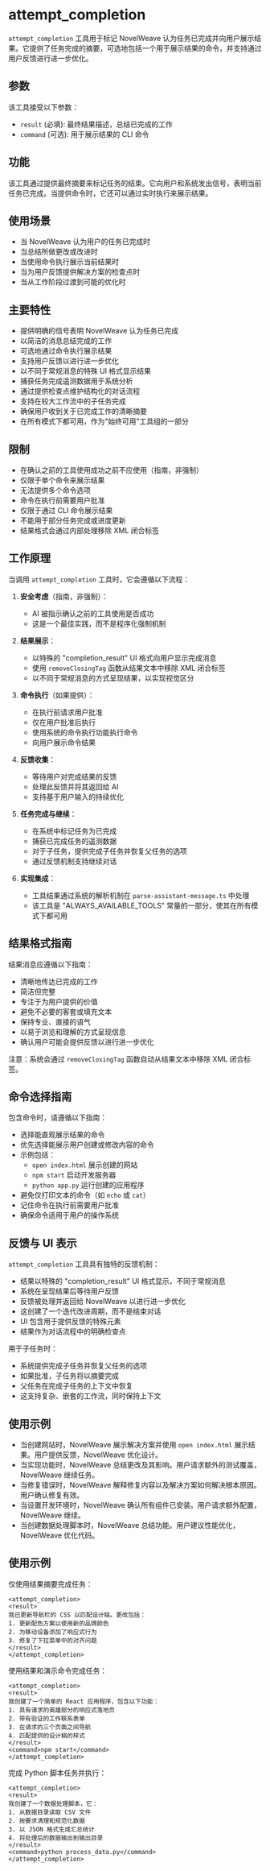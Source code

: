 # attempt_completion

`attempt_completion` 工具用于标记 NovelWeave 认为任务已完成并向用户展示结果。它提供了任务完成的摘要，可选地包括一个用于展示结果的命令，并支持通过用户反馈进行进一步优化。

## 参数

该工具接受以下参数：

- `result` (必填): 最终结果描述，总结已完成的工作
- `command` (可选): 用于展示结果的 CLI 命令

## 功能

该工具通过提供最终摘要来标记任务的结束。它向用户和系统发出信号，表明当前任务已完成。当提供命令时，它还可以通过实时执行来展示结果。

## 使用场景

- 当 NovelWeave 认为用户的任务已完成时
- 当总结所做更改或改进时
- 当使用命令执行展示当前结果时
- 当为用户反馈提供解决方案的检查点时
- 当从工作阶段过渡到可能的优化时

## 主要特性

- 提供明确的信号表明 NovelWeave 认为任务已完成
- 以简洁的消息总结完成的工作
- 可选地通过命令执行展示结果
- 支持用户反馈以进行进一步优化
- 以不同于常规消息的特殊 UI 格式显示结果
- 捕获任务完成遥测数据用于系统分析
- 通过提供检查点维护结构化的对话流程
- 支持在较大工作流中的子任务完成
- 确保用户收到关于已完成工作的清晰摘要
- 在所有模式下都可用，作为"始终可用"工具组的一部分

## 限制

- 在确认之前的工具使用成功之前不应使用（指南，非强制）
- 仅限于单个命令来展示结果
- 无法提供多个命令选项
- 命令在执行前需要用户批准
- 仅限于通过 CLI 命令展示结果
- 不能用于部分任务完成或进度更新
- 结果格式会通过内部处理移除 XML 闭合标签

## 工作原理

当调用 `attempt_completion` 工具时，它会遵循以下流程：

1. **安全考虑**（指南，非强制）：

    - AI 被指示确认之前的工具使用是否成功
    - 这是一个最佳实践，而不是程序化强制机制

2. **结果展示**：

    - 以特殊的 "completion_result" UI 格式向用户显示完成消息
    - 使用 `removeClosingTag` 函数从结果文本中移除 XML 闭合标签
    - 以不同于常规消息的方式呈现结果，以实现视觉区分

3. **命令执行**（如果提供）：

    - 在执行前请求用户批准
    - 仅在用户批准后执行
    - 使用系统的命令执行功能执行命令
    - 向用户展示命令结果

4. **反馈收集**：

    - 等待用户对完成结果的反馈
    - 处理此反馈并将其返回给 AI
    - 支持基于用户输入的持续优化

5. **任务完成与继续**：

    - 在系统中标记任务为已完成
    - 捕获已完成任务的遥测数据
    - 对于子任务，提供完成子任务并恢复父任务的选项
    - 通过反馈机制支持继续对话

6. **实现集成**：
    - 工具结果通过系统的解析机制在 `parse-assistant-message.ts` 中处理
    - 该工具是 "ALWAYS_AVAILABLE_TOOLS" 常量的一部分，使其在所有模式下都可用

## 结果格式指南

结果消息应遵循以下指南：

- 清晰地传达已完成的工作
- 简洁但完整
- 专注于为用户提供的价值
- 避免不必要的客套或填充文本
- 保持专业、直接的语气
- 以易于浏览和理解的方式呈现信息
- 确认用户可能会提供反馈以进行进一步优化

注意：系统会通过 `removeClosingTag` 函数自动从结果文本中移除 XML 闭合标签。

## 命令选择指南

包含命令时，请遵循以下指南：

- 选择能直观展示结果的命令
- 优先选择能展示用户创建或修改内容的命令
- 示例包括：
    - `open index.html` 展示创建的网站
    - `npm start` 启动开发服务器
    - `python app.py` 运行创建的应用程序
- 避免仅打印文本的命令（如 `echo` 或 `cat`）
- 记住命令在执行前需要用户批准
- 确保命令适用于用户的操作系统

## 反馈与 UI 表示

`attempt_completion` 工具具有独特的反馈机制：

- 结果以特殊的 "completion_result" UI 格式显示，不同于常规消息
- 系统在呈现结果后等待用户反馈
- 反馈被处理并返回给 NovelWeave 以进行进一步优化
- 这创建了一个迭代改进周期，而不是结束对话
- UI 包含用于提供反馈的特殊元素
- 结果作为对话流程中的明确检查点

用于子任务时：

- 系统提供完成子任务并恢复父任务的选项
- 如果批准，子任务将以摘要完成
- 父任务在完成子任务的上下文中恢复
- 这支持复杂、嵌套的工作流，同时保持上下文

## 使用示例

- 当创建网站时，NovelWeave 展示解决方案并使用 `open index.html` 展示结果。用户提供反馈，NovelWeave 优化设计。
- 当实现功能时，NovelWeave 总结更改及其影响。用户请求额外的测试覆盖，NovelWeave 继续任务。
- 当修复错误时，NovelWeave 解释修复内容以及解决方案如何解决根本原因。用户确认修复有效。
- 当设置开发环境时，NovelWeave 确认所有组件已安装。用户请求额外配置，NovelWeave 继续。
- 当创建数据处理脚本时，NovelWeave 总结功能。用户建议性能优化，NovelWeave 优化代码。

## 使用示例

仅使用结果摘要完成任务：

```
<attempt_completion>
<result>
我已更新导航栏的 CSS 以匹配设计稿。更改包括：
1. 更新配色方案以使用新的品牌颜色
2. 为移动设备添加了响应式行为
3. 修复了下拉菜单中的对齐问题
</result>
</attempt_completion>
```

使用结果和演示命令完成任务：

```
<attempt_completion>
<result>
我创建了一个简单的 React 应用程序，包含以下功能：
1. 具有请求的英雄部分的响应式落地页
2. 带有验证的工作联系表单
3. 在请求的三个页面之间导航
4. 匹配提供的设计稿的样式
</result>
<command>npm start</command>
</attempt_completion>
```

完成 Python 脚本任务并执行：

```
<attempt_completion>
<result>
我创建了一个数据处理脚本，它：
1. 从数据目录读取 CSV 文件
2. 按要求清理和规范化数据
3. 以 JSON 格式生成汇总统计
4. 将处理后的数据输出到输出目录
</result>
<command>python process_data.py</command>
</attempt_completion>
```
